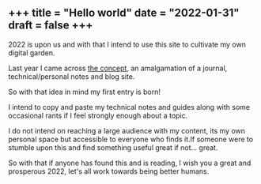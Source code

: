 +++
title = "Hello world"
date = "2022-01-31"
draft = false
+++
---

2022 is upon us and with that I intend to use this site to cultivate my own digital garden.

Last year I came across <a href="https://maggieappleton.com/garden-history" target="_blank">the concept</a>, an amalgamation of a journal, technical/personal notes and blog site.

So with that idea in mind my first entry is born!

I intend to copy and paste my technical notes and guides along with some occasional rants if I feel strongly enough about a topic.

I do not intend on reaching a large audience with my content, its my own personal space but accessible to everyone who finds it.If someone were to stumble upon this and find something useful great if not... great.

So with that if anyone has found this and is reading, I wish you a great and prosperous 2022, let's all work towards being better humans.
